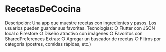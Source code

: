 # RecetasDeCocina
Descripción:  Una app que muestre recetas con ingredientes y pasos. Los usuarios pueden guardar sus  favoritas.
Tecnologías:  ○ Flutter con JSON local o Firestore  ○ Diseño atractivo con imágenes  ○ Favoritos con SharedPreferences
Extras:  ○ Agregar un buscador de recetas  ○ Filtros por categoría (postres, comidas rápidas, etc.)

